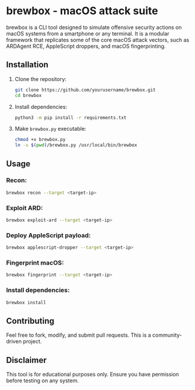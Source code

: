 # brewbox - macOS attack suite

brewbox is a CLI tool designed to simulate offensive security actions on macOS systems from a smartphone or any terminal. It is a modular framework that replicates some of the core macOS attack vectors, such as ARDAgent RCE, AppleScript droppers, and macOS fingerprinting.

## Installation

1. Clone the repository:
   ```bash
   git clone https://github.com/yourusername/brewbox.git
   cd brewbox
   ```

2. Install dependencies:
   ```bash
   python3 -m pip install -r requirements.txt
   ```

3. Make `brewbox.py` executable:
   ```bash
   chmod +x brewbox.py
   ln -s $(pwd)/brewbox.py /usr/local/bin/brewbox
   ```

## Usage

### Recon:
```bash
brewbox recon --target <target-ip>
```

### Exploit ARD:
```bash
brewbox exploit-ard --target <target-ip>
```

### Deploy AppleScript payload:
```bash
brewbox applescript-dropper --target <target-ip>
```

### Fingerprint macOS:
```bash
brewbox fingerprint --target <target-ip>
```

### Install dependencies:
```bash
brewbox install
```

## Contributing

Feel free to fork, modify, and submit pull requests. This is a community-driven project.

## Disclaimer

This tool is for educational purposes only. Ensure you have permission before testing on any system.